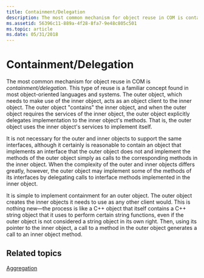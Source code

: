 ```yaml
---
title: Containment/Delegation
description: The most common mechanism for object reuse in COM is containment/delegation.
ms.assetid: 56396c11-889a-4f28-8fa7-9e48c805c501
ms.topic: article
ms.date: 05/31/2018
---
```


# Containment/Delegation

The most common mechanism for object reuse in COM is *containment/delegation*. This type of reuse is a familiar concept found in most object-oriented languages and systems. The outer object, which needs to make use of the inner object, acts as an object client to the inner object. The outer object "contains" the inner object, and when the outer object requires the services of the inner object, the outer object explicitly delegates implementation to the inner object's methods. That is, the outer object uses the inner object's services to implement itself.

It is not necessary for the outer and inner objects to support the same interfaces, although it certainly is reasonable to contain an object that implements an interface that the outer object does not and implement the methods of the outer object simply as calls to the corresponding methods in the inner object. When the complexity of the outer and inner objects differs greatly, however, the outer object may implement some of the methods of its interfaces by delegating calls to interface methods implemented in the inner object.

It is simple to implement containment for an outer object. The outer object creates the inner objects it needs to use as any other client would. This is nothing new—the process is like a C++ object that itself contains a C++ string object that it uses to perform certain string functions, even if the outer object is not considered a string object in its own right. Then, using its pointer to the inner object, a call to a method in the outer object generates a call to an inner object method.

## Related topics

<dl> <dt>

[Aggregation](aggregation.md)
</dt> </dl>

 

 




